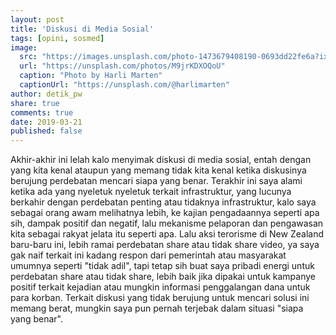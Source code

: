```yaml
---
layout: post
title: 'Diskusi di Media Sosial'
tags: [opini, sosmed]
image:
  src: "https://images.unsplash.com/photo-1473679408190-0693dd22fe6a?ixlib=rb-1.2.1&auto=format&fit=crop&w=1500&q=80"
  url: "https://unsplash.com/photos/M9jrKDXOQoU"
  caption: "Photo by Harli Marten"
  captionUrl: "https://unsplash.com/@harlimarten"
author: detik_pw
share: true
comments: true
date: 2019-03-21
published: false
---
```


Akhir-akhir ini lelah kalo menyimak diskusi di media sosial, entah dengan yang kita kenal ataupun yang memang tidak kita kenal ketika diskusinya berujung perdebatan mencari siapa yang benar.  Terakhir ini saya alami ketika ada yang nyeletuk nyeletuk terkait infrastruktur, yang lucunya berkahir dengan perdebatan penting atau tidaknya infrastruktur, kalo saya sebagai orang awam melihatnya lebih, ke kajian pengadaannya seperti apa sih, dampak positif dan negatif, lalu mekanisme pelaporan dan pengawasan kita sebagai rakyat jelata itu seperti apa. Lalu aksi terorisme di New Zealand baru-baru ini, lebih ramai perdebatan share atau tidak share video, ya saya gak naif terkait ini kadang respon dari pemerintah atau masyarakat umumnya seperti "tidak adil", tapi tetap sih buat saya pribadi energi untuk perdebatan share atau tidak share, lebih baik jika dipakai untuk kampanye positif terkait kejadian atau mungkin informasi penggalangan dana untuk para korban. Terkait diskusi yang tidak berujung untuk mencari solusi ini memang berat, mungkin saya pun pernah terjebak dalam situasi "siapa yang benar".

